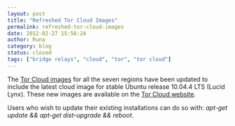 ```yaml
---
layout: post
title: "Refreshed Tor Cloud Images"
permalink: refreshed-tor-cloud-images
date: 2012-02-27 15:56:24
author: Runa
category: blog
status: closed
tags: ["bridge relays", "cloud", "tor", "tor cloud"]
---
```


The [Tor Cloud images](https://cloud.torproject.org/) for all the seven regions have been updated to include the latest cloud image for stable Ubuntu release 10.04.4 LTS (Lucid Lynx). These new images are available on the [Tor Cloud website](https://cloud.torproject.org/).

Users who wish to update their existing installations can do so with: *apt-get update && apt-get dist-upgrade && reboot*.
